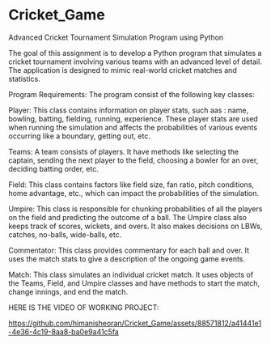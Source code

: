 # Cricket_Game
Advanced Cricket Tournament Simulation Program using Python

The goal of this assignment is to develop a Python program that simulates a cricket tournament involving various teams with an advanced level of detail. The application is designed to mimic real-world cricket matches and statistics.

Program Requirements: The program consist of the following key classes:

Player: This class contains information on player stats, such aas : name, bowling, batting, fielding, running, experience. These player stats are used when running the simulation and affects the probabilities of various events occurring like a boundary, getting out, etc.

Teams: A team consists of players. It have methods like selecting the captain, sending the next player to the field, choosing a bowler for an over, deciding batting order, etc.

Field: This class contains factors like field size, fan ratio, pitch conditions, home advantage, etc., which can impact the probabilities of the simulation.

Umpire: This class is responsible for chunking probabilities of all the players on the field and predicting the outcome of a ball. The Umpire class also keeps track of scores, wickets, and overs. It also makes decisions on LBWs, catches, no-balls, wide-balls, etc.

Commentator: This class provides commentary for each ball and over. It uses the match stats to give a description of the ongoing game events.

Match: This class simulates an individual cricket match. It uses objects of the Teams, Field, and Umpire classes and have methods to start the match, change innings, and end the match.


HERE IS THE VIDEO OF WORKING PROJECT:



https://github.com/himanisheoran/Cricket_Game/assets/88571812/a41441e1-4e36-4c19-8aa8-ba0e9a41c5fa

